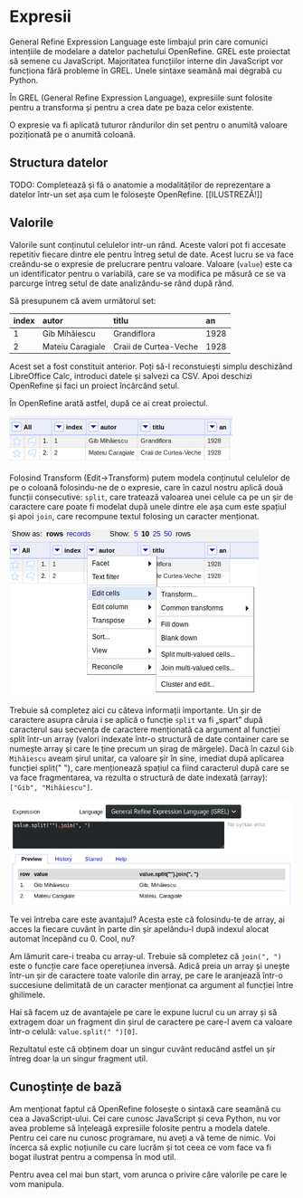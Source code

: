 # Expresii

General Refine Expression Language este limbajul prin care comunici intențiile de modelare a datelor pachetului OpenRefine. GREL este proiectat să semene cu JavaScript. Majoritatea funcțiilor interne din JavaScript vor funcționa fără probleme în GREL. Unele sintaxe seamănă mai degrabă cu Python.

În GREL (General Refine Expression Language), expresiile sunt folosite pentru a transforma și pentru a crea date pe baza celor existente.

O expresie va fi aplicată tuturor rândurilor din set pentru o anumită valoare poziționată pe o anumită coloană.

## Structura datelor

TODO: Completează și fă o anatomie a modalităților de reprezentare a datelor într-un set așa cum le folosește OpenRefine. [\[ILUSTREZĂ!]]

## Valorile

Valorile sunt conținutul celulelor intr-un rând. Aceste valori pot fi accesate repetitiv fiecare dintre ele pentru întreg setul de date. Acest lucru se va face creându-se o expresie de prelucrare pentru valoare. Valoare (`value`) este ca un identificator pentru o variabilă, care se va modifica pe măsură ce se va parcurge întreg setul de date analizându-se rând după rând.

Să presupunem că avem următorul set:

|index|autor|titlu|an|
|:-|:-|:-|:-|
|1|Gib Mihăiescu|Grandiflora|1928|
|2|Mateiu Caragiale|Craii de Curtea-Veche|1928|

Acest set a fost constituit anterior. Poți să-l reconstuiești simplu deschizând LibreOffice Calc, introduci datele și salvezi ca CSV. Apoi deschizi OpenRefine și faci un proiect încărcând setul.

În OpenRefine arată astfel, după ce ai creat proiectul.

![](Set2GibSiMateiu.png)

Folosind Transform (Edit->Transform) putem modela conținutul celulelor de pe o coloană folosindu-ne de o expresie, care în cazul nostru aplică două funcții consecutive: `split`, care tratează valoarea unei celule ca pe un șir de caractere care poate fi modelat după unele dintre ele așa cum este spațiul și apoi `join`, care recompune textul folosing un caracter menționat.

![](Coloana-EditCells-Transform-Gib-Mihaiu.png)

Trebuie să completez aici cu câteva informații importante. Un șir de caractere asupra căruia i se aplică o funcție `split` va fi „spart” după caracterul sau secvența de caractere menționată ca argument al funcției split într-un array (valori indexate într-o structură de date container care se numește array și care le ține precum un șirag de mărgele). Dacă în cazul `Gib Mihăiescu` aveam șirul unitar, ca valoare șir în sine, imediat după aplicarea funcției split(" "), care menționează spațiul ca fiind caracterul după care se va face fragmentarea, va rezulta o structură de date indexată (array): `["Gib", "Mihăiescu"]`.

![](Autor-EditCells-Transform-split-join.png)

Te vei întreba care este avantajul? Acesta este că folosindu-te de array, ai acces la fiecare cuvânt în parte din șir apelându-l după indexul alocat automat începând cu 0. Cool, nu?

Am lămurit care-i treaba cu array-ul. Trebuie să completez că `join(", ")` este o funcție care face operețiunea inversă. Adică preia un array și unește într-un șir de caractere toate valorile din array, pe care le aranjează într-o succesiune delimitată de un caracter menționat ca argument al funcției între ghilimele.

Hai să facem uz de avantajele pe care le expune lucrul cu un array și să extragem doar un fragment din șirul de caractere pe care-l avem ca valoare într-o celulă: `value.split(" ")[0]`.

Rezultatul este că obținem doar un singur cuvânt reducând astfel un șir întreg doar la un singur fragment util.

## Cunoștințe de bază

Am menționat faptul că OpenRefine folosește o sintaxă care seamănă cu cea a JavaScript-ului. Cei care cunosc JavaScript și ceva Python, nu vor avea probleme să înțeleagă expresiile folosite pentru a modela datele. Pentru cei care nu cunosc programare, nu aveți a vă teme de nimic. Voi încerca să explic noțiunile cu care lucrăm și tot ceea ce vom face va fi bogat ilustrat pentru a compensa în mod util.

Pentru avea cel mai bun start, vom arunca o privire căre valorile pe care le vom manipula.
